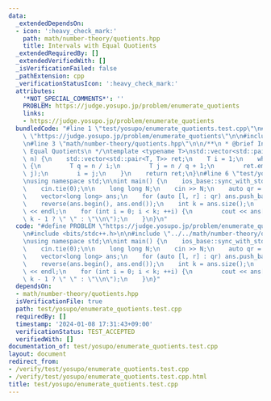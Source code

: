 ```yaml
---
data:
  _extendedDependsOn:
  - icon: ':heavy_check_mark:'
    path: math/number-theory/quotients.hpp
    title: Intervals with Equal Quotients
  _extendedRequiredBy: []
  _extendedVerifiedWith: []
  _isVerificationFailed: false
  _pathExtension: cpp
  _verificationStatusIcon: ':heavy_check_mark:'
  attributes:
    '*NOT_SPECIAL_COMMENTS*': ''
    PROBLEM: https://judge.yosupo.jp/problem/enumerate_quotients
    links:
    - https://judge.yosupo.jp/problem/enumerate_quotients
  bundledCode: "#line 1 \"test/yosupo/enumerate_quotients.test.cpp\"\n#define PROBLEM\
    \ \"https://judge.yosupo.jp/problem/enumerate_quotients\"\n\n#include <bits/stdc++.h>\n\
    \n#line 3 \"math/number-theory/quotients.hpp\"\n\n/**\n * @brief Intervals with\
    \ Equal Quotients\n */\ntemplate <typename T>\nstd::vector<std::pair<T, T>> quotient_ranges(T\
    \ n) {\n    std::vector<std::pair<T, T>> ret;\n    T i = 1;\n    while (i <= n)\
    \ {\n        T q = n / i;\n        T j = n / q + 1;\n        ret.emplace_back(i,\
    \ j);\n        i = j;\n    }\n    return ret;\n}\n#line 6 \"test/yosupo/enumerate_quotients.test.cpp\"\
    \nusing namespace std;\n\nint main() {\n    ios_base::sync_with_stdio(false);\n\
    \    cin.tie(0);\n\n    long long N;\n    cin >> N;\n    auto qr = quotient_ranges(N);\n\
    \    vector<long long> ans;\n    for (auto [l, r] : qr) ans.push_back(N / l);\n\
    \    reverse(ans.begin(), ans.end());\n    int k = ans.size();\n    cout << k\
    \ << endl;\n    for (int i = 0; i < k; ++i) {\n        cout << ans[i] << (i <\
    \ k - 1 ? \" \" : \"\\n\");\n    }\n}\n"
  code: "#define PROBLEM \"https://judge.yosupo.jp/problem/enumerate_quotients\"\n\
    \n#include <bits/stdc++.h>\n\n#include \"../../math/number-theory/quotients.hpp\"\
    \nusing namespace std;\n\nint main() {\n    ios_base::sync_with_stdio(false);\n\
    \    cin.tie(0);\n\n    long long N;\n    cin >> N;\n    auto qr = quotient_ranges(N);\n\
    \    vector<long long> ans;\n    for (auto [l, r] : qr) ans.push_back(N / l);\n\
    \    reverse(ans.begin(), ans.end());\n    int k = ans.size();\n    cout << k\
    \ << endl;\n    for (int i = 0; i < k; ++i) {\n        cout << ans[i] << (i <\
    \ k - 1 ? \" \" : \"\\n\");\n    }\n}"
  dependsOn:
  - math/number-theory/quotients.hpp
  isVerificationFile: true
  path: test/yosupo/enumerate_quotients.test.cpp
  requiredBy: []
  timestamp: '2024-01-08 17:31:43+09:00'
  verificationStatus: TEST_ACCEPTED
  verifiedWith: []
documentation_of: test/yosupo/enumerate_quotients.test.cpp
layout: document
redirect_from:
- /verify/test/yosupo/enumerate_quotients.test.cpp
- /verify/test/yosupo/enumerate_quotients.test.cpp.html
title: test/yosupo/enumerate_quotients.test.cpp
---
```

